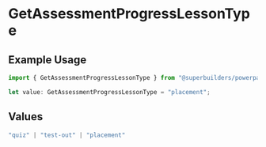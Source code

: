 # GetAssessmentProgressLessonType

## Example Usage

```typescript
import { GetAssessmentProgressLessonType } from "@superbuilders/powerpath/models/operations";

let value: GetAssessmentProgressLessonType = "placement";
```

## Values

```typescript
"quiz" | "test-out" | "placement"
```